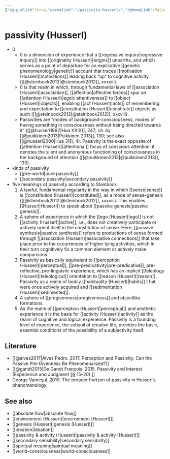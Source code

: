 ```yaml
---
{"dg-publish":true,"permalink":"/passivity-husserl/","dgHomeLink":false,"dgPassFrontmatter":false}
---
```


# passivity (Husserl)
- 0
	- 0 is a dimension of experience that a [[regressive inquiry|regressive inquiry]] into [[originality (Husserl)|origins]] unearths, and which serves as a point of departure for an explicative [[genetic phenomenology|genetic]] account that traces [[motivation (Husserl)|motivations]] leading back “up” to cognitive activity ([[@steinbock2012|@steinbock2012]], xxxviii).
	- 0 is that realm in which, through fundamental laws of [[association (Husserl)|association]], [[affection|affective forces]] spur an [[attention (Husserl)|egoic attentiveness]] to [[object (Husserl)|objects]], enabling [[act (Husserl)|acts]] of remembering and expectation to [[constitution (Husserl)|constitute]] objects as such ([[@steinbock2012|@steinbock2012]], xxxviii).
	- Passivities are “modes of background-consciousness, modes of having something in consciousness without being directed towards it” ([[@husserl1992|Hua XXIX]], 247; cit. by [[@pulkkinen2013|Pulkkinen 2013]], 130; see also [[@husserl2000|Hua 31]], 4). Passivity is the exact opposite of [[attention (Husserl)|attentional]] focus of conscious attention: it denotes the silent and anonymous functioning of consciousness in the background of attention ([[@pulkkinen2013|@pulkkinen2013]], 130).  
- kinds of passivity
	- [[pre-world|pure passivity]]
	- [[secondary passivity|secondary passivity]]
- five meanings of passivity according to Steinbock
	1. A lawful, fundamental regularity in the way in which [[sense|sense]] is [[constitution (Husserl)|constituted]], as a mode of sense-genesis ([[@steinbock2012|@steinbock2012]], xxxviii). This enables [[Husserl|Husserl]] to speak about [[passive genesis|passive genesis]].
	2. A sphere of experience in which the [[ego (Husserl)|ego]] is not [[activity (Husserl)|active]], i.e., does not creatively participate or actively orient itself in the constitution of sense. Here, [[passive synthesis|passive synthesis]] refers to productions of sense formed through [[association (Husserl)|associative connections]] that take place prior to the occurrences of higher lying activities, which in their turn cognitively fix a common element or actively make comparisons. 
	3. Passivity as basically equivalent to [[perception (Husserl)|perceptual]], [[pre-predicativity|pre-predicative]], pre-reflective, pre-linguistic experience, which has an implicit [[teleology (Husserl)|teleological]] orientation to [[reason (Husserl)|reason]]. Passivity as a realm of bodily [[habituality (Husserl)|habits]] t hat were once actively acquired and [[sedimentation (Husserl)|sedimented]]. 
	4. A sphere of [[pregivenness|pregivenness]] and objectlike formations. 
	5. As the realm of [[perception (Husserl)|perceptual]] and aesthetic experience it is the basis for [[activity (Husserl)|activity]] as the realm of cognitive and logical experience. Passivity is a founding level of experience, the subsoil of creative life, provides the basic, essential conditions of the possibility of a subjectivity itself.


## Literature
- [[@alves2017|Alves Pedro. 2017. Perception and Passivity. Can the Passive Pre-Givenness Be Phenomenalized?]]
- [[@gandt2015|De Gandt François. 2015. Passivity and Interest (Experience and Judgment §§ 15–20).]]
- George Vameşul. 2010. The broader horizon of passivity in Husserl’s phenomenology.


## See also
- [[absolute flow|absolute flow]]
- [[environment (Husserl)|environment (Husserl)]]
- [[genesis (Husserl)|genesis (Husserl)]]
- [[ideation|ideation]]
- [[passivity & activity (Husserl)|passivity & activity (Husserl)]]
- [[secondary sensibility|secondary sensibility]]
- [[spiritual meaning|spiritual meaning]]
- [[world-consciousness|world-consciousness]]

